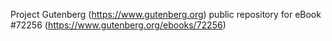 Project Gutenberg (https://www.gutenberg.org) public repository
for eBook #72256 (https://www.gutenberg.org/ebooks/72256)
